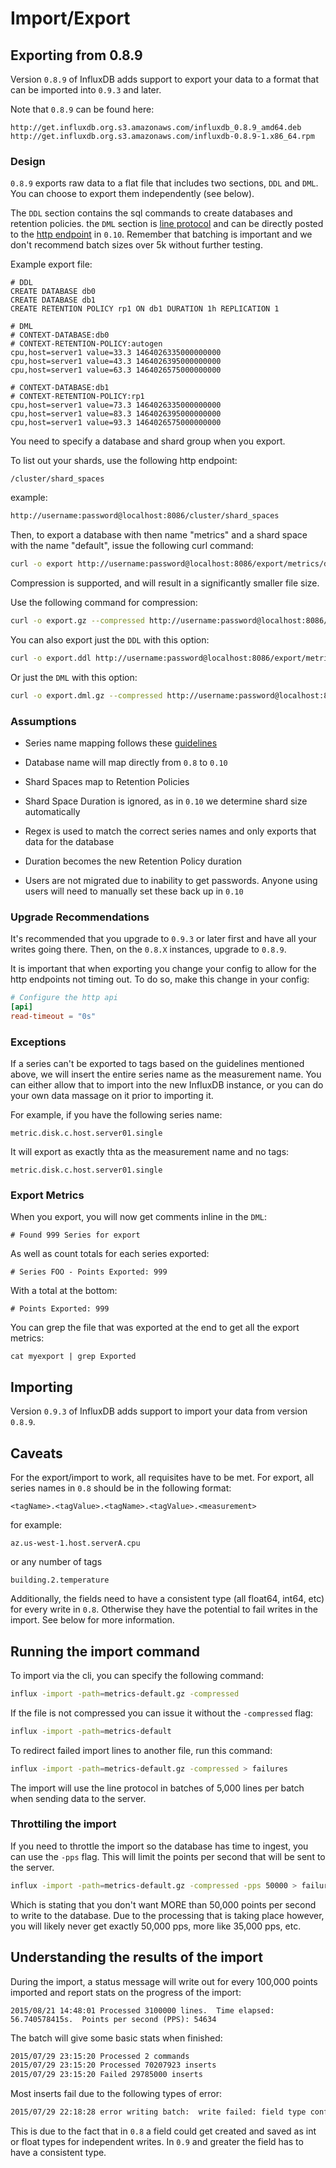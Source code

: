 # Import/Export

## Exporting from 0.8.9

Version `0.8.9` of InfluxDB adds support to export your data to a format that can be imported into `0.9.3` and later.

Note that `0.8.9` can be found here:

```
http://get.influxdb.org.s3.amazonaws.com/influxdb_0.8.9_amd64.deb
http://get.influxdb.org.s3.amazonaws.com/influxdb-0.8.9-1.x86_64.rpm
```

### Design

`0.8.9` exports raw data to a flat file that includes two sections, `DDL` and `DML`.  You can choose to export them independently (see below).

The `DDL` section contains the sql commands to create databases and retention policies.  the `DML` section is [line protocol](https://github.com/branthz/influxdb/blob/master/tsdb/README.md) and can be directly posted to the [http endpoint](https://docs.influxdata.com/influxdb/v0.10/guides/writing_data) in `0.10`.  Remember that batching is important and we don't recommend batch sizes over 5k without further testing.

Example export file:
```
# DDL
CREATE DATABASE db0
CREATE DATABASE db1
CREATE RETENTION POLICY rp1 ON db1 DURATION 1h REPLICATION 1

# DML
# CONTEXT-DATABASE:db0
# CONTEXT-RETENTION-POLICY:autogen
cpu,host=server1 value=33.3 1464026335000000000
cpu,host=server1 value=43.3 1464026395000000000
cpu,host=server1 value=63.3 1464026575000000000

# CONTEXT-DATABASE:db1
# CONTEXT-RETENTION-POLICY:rp1
cpu,host=server1 value=73.3 1464026335000000000
cpu,host=server1 value=83.3 1464026395000000000
cpu,host=server1 value=93.3 1464026575000000000
```

You need to specify a database and shard group when you export.

To list out your shards, use the following http endpoint:

`/cluster/shard_spaces`

example:
```sh
http://username:password@localhost:8086/cluster/shard_spaces
```

Then, to export a database with then name "metrics" and a shard space with the name "default", issue the following curl command:

```sh
curl -o export http://username:password@localhost:8086/export/metrics/default
```

Compression is supported, and will result in a significantly smaller file size.

Use the following command for compression:
```sh
curl -o export.gz --compressed http://username:password@localhost:8086/export/metrics/default
```

You can also export just the `DDL` with this option:

```sh
curl -o export.ddl http://username:password@localhost:8086/export/metrics/default?l=ddl
```

Or just the `DML` with this option:

```sh
curl -o export.dml.gz --compressed http://username:password@localhost:8086/export/metrics/default?l=dml
```

### Assumptions

- Series name mapping follows these [guidelines](https://docs.influxdata.com/influxdb/v0.8/advanced_topics/schema_design/)
- Database name will map directly from `0.8` to `0.10`
- Shard Spaces map to Retention Policies
- Shard Space Duration is ignored, as in `0.10` we determine shard size automatically
- Regex is used to match the correct series names and only exports that data for the database
- Duration becomes the new Retention Policy duration

- Users are not migrated due to inability to get passwords.  Anyone using users will need to manually set these back up in `0.10`

### Upgrade Recommendations

It's recommended that you upgrade to `0.9.3` or later first and have all your writes going there.  Then, on the `0.8.X` instances, upgrade to `0.8.9`.

It is important that when exporting you change your config to allow for the http endpoints not timing out.  To do so, make this change in your config:

```toml
# Configure the http api
[api]
read-timeout = "0s"
```

### Exceptions

If a series can't be exported to tags based on the guidelines mentioned above,
we will insert the entire series name as the measurement name.  You can either 
allow that to import into the new InfluxDB instance, or you can do your own 
data massage on it prior to importing it.

For example, if you have the following series name:

```
metric.disk.c.host.server01.single
```

It will export as exactly thta as the measurement name and no tags:

```
metric.disk.c.host.server01.single
```

### Export Metrics

When you export, you will now get comments inline in the `DML`:

`# Found 999 Series for export`

As well as count totals for each series exported:

`# Series FOO - Points Exported: 999`

With a total at the bottom:

`# Points Exported: 999`

You can grep the file that was exported at the end to get all the export metrics:

`cat myexport | grep Exported`

## Importing

Version `0.9.3` of InfluxDB adds support to import your data from version `0.8.9`.

## Caveats

For the export/import to work, all requisites have to be met.  For export, all series names in `0.8` should be in the following format:

```
<tagName>.<tagValue>.<tagName>.<tagValue>.<measurement>
```
for example:
```
az.us-west-1.host.serverA.cpu
```
or any number of tags 
```
building.2.temperature
```

Additionally, the fields need to have a consistent type (all float64, int64, etc) for every write in `0.8`.  Otherwise they have the potential to fail writes in the import.
See below for more information.

## Running the import command
 
 To import via the cli, you can specify the following command:

 ```sh
 influx -import -path=metrics-default.gz -compressed
 ```

 If the file is not compressed you can issue it without the `-compressed` flag:

 ```sh
 influx -import -path=metrics-default
 ```

 To redirect failed import lines to another file, run this command:

 ```sh
 influx -import -path=metrics-default.gz -compressed > failures
 ```

 The import will use the line protocol in batches of 5,000 lines per batch when sending data to the server.
 
### Throttiling the import
 
 If you need to throttle the import so the database has time to ingest, you can use the `-pps` flag.  This will limit the points per second that will be sent to the server.
 
  ```sh
 influx -import -path=metrics-default.gz -compressed -pps 50000 > failures
 ```
 
 Which is stating that you don't want MORE than 50,000 points per second to write to the database. Due to the processing that is taking place however, you will likely never get exactly 50,000 pps, more like 35,000 pps, etc. 

## Understanding the results of the import

During the import, a status message will write out for every 100,000 points imported and report stats on the progress of the import:

```
2015/08/21 14:48:01 Processed 3100000 lines.  Time elapsed: 56.740578415s.  Points per second (PPS): 54634
```

 The batch will give some basic stats when finished:

 ```sh
 2015/07/29 23:15:20 Processed 2 commands
 2015/07/29 23:15:20 Processed 70207923 inserts
 2015/07/29 23:15:20 Failed 29785000 inserts
 ```

 Most inserts fail due to the following types of error:

 ```sh
 2015/07/29 22:18:28 error writing batch:  write failed: field type conflict: input field "value" on measurement "metric" is type float64, already exists as type integer
 ```

 This is due to the fact that in `0.8` a field could get created and saved as int or float types for independent writes.  In `0.9` and greater the field has to have a consistent type.
